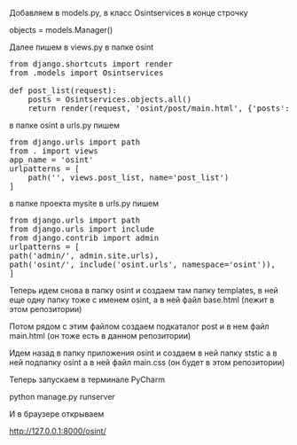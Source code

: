 Добавляем в models.py, в класс Osintservices в конце строчку 

objects = models.Manager()

Далее пишем в views.py в папке osint

<pre>
from django.shortcuts import render
from .models import Osintservices

def post_list(request):
    posts = Osintservices.objects.all()
    return render(request, 'osint/post/main.html', {'posts': posts})
</pre>

в папке osint в urls.py пишем 

<pre>
from django.urls import path
from . import views
app_name = 'osint'
urlpatterns = [
    path('', views.post_list, name='post_list')
]
</pre>

в папке проекта mysite в urls.py пишем

<pre>
from django.urls import path
from django.urls import include
from django.contrib import admin
urlpatterns = [
path('admin/', admin.site.urls),
path('osint/', include('osint.urls', namespace='osint')),
]
</pre>

Теперь идем снова в папку osint и создаем там папку templates, в ней еще одну папку тоже с именем osint, а в ней файл base.html (лежит в этом репозитории)

Потом рядом с этим файлом создаем подкаталог post и в нем файл main.html (он тоже есть в данном репозитории)

Идем назад в папку приложения osint и создаем в ней папку ststic а в ней подпапку osint а в ней файл main.css (он будет в этом репозитории)

Теперь запускаем в терминале PyCharm

python manage.py runserver

И в браузере открываем 

http://127.0.0.1:8000/osint/
